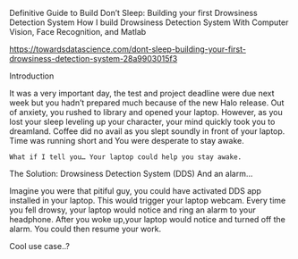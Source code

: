 Definitive Guide to Build
Don’t Sleep: Building your first Drowsiness Detection System
How I build Drowsiness Detection System With Computer Vision, Face Recognition, and Matlab


https://towardsdatascience.com/dont-sleep-building-your-first-drowsiness-detection-system-28a9903015f3



Introduction

It was a very important day, the test and project deadline were due next week but you hadn’t prepared much because of the new Halo release. Out of anxiety, you rushed to library and opened your laptop. However, as you lost your sleep leveling up your character, your mind quickly took you to dreamland. Coffee did no avail as you slept soundly in front of your laptop. Time was running short and You were desperate to stay awake.

    What if I tell you… Your laptop could help you stay awake.

The Solution: Drowsiness Detection System (DDS)
And an alarm…

Imagine you were that pitiful guy, you could have activated DDS app installed in your laptop. This would trigger your laptop webcam. Every time you fell drowsy, your laptop would notice and ring an alarm to your headphone. After you woke up,your laptop would notice and turned off the alarm. You could then resume your work.

Cool use case..?
